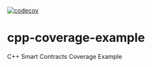 [![codecov](https://codecov.io/gh/uuosio/cpp-coverage-example/branch/main/graph/badge.svg?token=LGHXQ2HC4I)](https://codecov.io/gh/uuosio/cpp-coverage-example)
# cpp-coverage-example
C++ Smart Contracts Coverage Example
